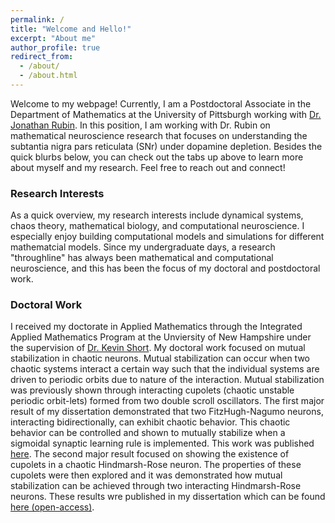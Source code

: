 ```yaml
---
permalink: /
title: "Welcome and Hello!"
excerpt: "About me"
author_profile: true
redirect_from: 
  - /about/
  - /about.html
---
```


Welcome to my webpage! Currently, I am a Postdoctoral Associate in the Department of Mathematics at the University of Pittsburgh working with [Dr. Jonathan Rubin](https://www.mathematics.pitt.edu/people/jonathan-rubin). In this position, I am working with Dr. Rubin on mathematical neuroscience research that focuses on understanding the subtantia nigra pars reticulata (SNr) under dopamine depletion. Besides the quick blurbs below, you can check out the tabs up above to learn more about myself and my research. Feel free to reach out and connect!

### Research Interests
As a quick overview, my research interests include dynamical systems, chaos theory, mathematical biology, and computational neuroscience. I especially enjoy building computational models and simulations for different mathematcial models. Since my undergraduate days, a research "throughline" has always been mathematical and computational neuroscience, and this has been the focus of my doctoral and postdoctoral work.

### Doctoral Work
I received my doctorate in Applied Mathematics through the Integrated Applied Mathematics Program at the Unviersity of New Hampshire under the supervision of [Dr. Kevin Short](https://findscholars.unh.edu/display/kmshort). My doctoral work focused on mutual stabilization in chaotic neurons. Mutual stabilization can occur when two chaotic systems interact a certain way such that the individual systems are driven to periodic orbits due to nature of the interaction. Mutual stabilization was previously shown through interacting cupolets (chaotic unstable periodic orbit-lets) formed from two double scroll oscillators. The first major result of my dissertation demonstrated that two FitzHugh-Nagumo neurons, interacting bidirectionally, can exhibit chaotic behavior. This chaotic behavior can be controlled and shown to mutually stabilize when a sigmoidal synaptic learning rule is implemented. This work was published [here](https://doi.org/10.1063/5.0002328). The second major result focused on showing the existence of cupolets in a chaotic Hindmarsh-Rose neuron. The properties of these cupolets were then explored and it was demonstrated how mutual stabilization can be achieved through two interacting Hindmarsh-Rose neurons. These results wre published in my dissertation which can be found [here (open-access)](https://unh.idm.oclc.org/login?url=https://www-proquest-com.unh.idm.oclc.org/dissertations-theses/existence-mutual-stabilization-chaotic-neural/docview/2559455643/se-2?accountid=14612).

